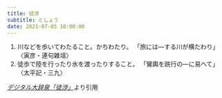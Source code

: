 ```yaml
---
title: 徒渉
subtitle: としょう
date: 2021-07-05 10:00:00
---
```


1. 川などを歩いてわたること。かちわたり。
    「旅には―する川が横たわり」〈寅彦・連句雑俎〉
2. 徒歩で陸を行ったり水を渡ったりすること。
    「鸞輿を跣行の―に易へて」〈太平記・三九〉

<cite>[デジタル大辞泉「徒渉」](https://dictionary.goo.ne.jp/word/%E5%BE%92%E6%B8%89/)</cite>より引用